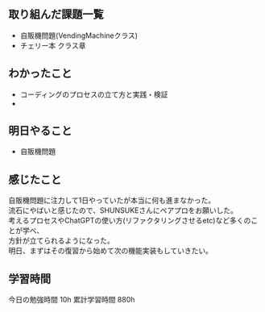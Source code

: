 ## 取り組んだ課題一覧
- 自販機問題(VendingMachineクラス)
- チェリー本 クラス章

## わかったこと
- コーディングのプロセスの立て方と実践・検証
- 


## 明日やること
- 自販機問題

## 感じたこと
自販機問題に注力して1日やっていたが本当に何も進まなかった。<br>
流石にやばいと感じたので、SHUNSUKEさんにペアプロをお願いした。<br>
考えるプロセスやChatGPTの使い方(リファクタリングさせるetc)など多くのことが学べ、<br>
方針が立てられるようになった。<br>
明日、まずはその復習から始めて次の機能実装もしていきたい。


## 学習時間
今日の勉強時間 10h
累計学習時間 880h